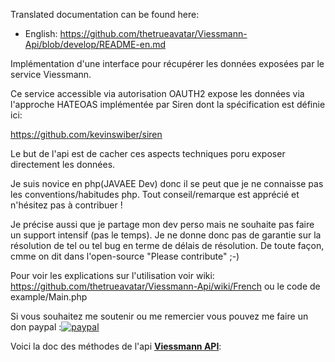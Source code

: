 Translated documentation can be found here:
- English: https://github.com/thetrueavatar/Viessmann-Api/blob/develop/README-en.md 

Implémentation d'une interface pour récupérer les données exposées par le service Viessmann.

Ce service accessible via autorisation OAUTH2 expose les données via l'approche HATEOAS implémentée par Siren dont la spécification est définie ici:

https://github.com/kevinswiber/siren

Le but de l'api est de cacher ces aspects techniques poru exposer directement les données.

Je suis novice en php(JAVAEE Dev) donc il se peut que je ne connaisse pas les conventions/habitudes php. Tout conseil/remarque est apprécié et n'hésitez pas à contribuer !

Je précise aussi que je partage mon dev perso mais ne souhaite pas faire un support intensif (pas le temps). Je ne donne donc pas de garantie sur la résolution de tel ou tel bug en terme de délais de résolution.
De toute façon, cmme on dit dans l'open-source "Please contribute" ;-)

Pour voir les explications sur l'utilisation voir wiki: https://github.com/thetrueavatar/Viessmann-Api/wiki/French ou le code de example/Main.php

Si vous souhaitez me soutenir ou me remercier vous pouvez me faire un don paypal :[![paypal](https://www.paypalobjects.com/fr_FR/BE/i/btn/btn_donate_LG.gif)](https://www.paypal.com/cgi-bin/webscr?cmd=_s-xclick&hosted_button_id=3DAXXVZV7PCR6)


Voici la doc des méthodes de l'api [**Viessmann API**](http://htmlpreview.github.com/?https://github.com/thetrueavatar/Viessmann-Api/blob/develop/docs/namespace-Viessmann.API.html):
